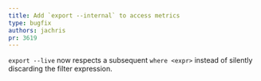 ```yaml
---
title: Add `export --internal` to access metrics
type: bugfix
authors: jachris
pr: 3619
---
```


`export --live` now respects a subsequent `where <expr>` instead of silently
discarding the filter expression.
